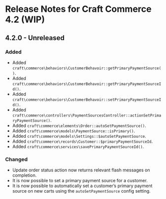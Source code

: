 # Release Notes for Craft Commerce 4.2 (WIP)

## 4.2.0 - Unreleased

### Added
- Added `craft\commerce\behaviors\CustomerBehavoir::getPrimaryPaymentSource()`.
- Added `craft\commerce\behaviors\CustomerBehavoir::getPrimaryPaymentSourceId()`.
- Added `craft\commerce\behaviors\CustomerBehavoir::setPrimaryPaymentSourceId()`.
- Added `craft\commerce\controllers\PaymentSourcesController::actionSetPrimaryPaymentSource()`.
- Added `craft\commerce\elements\Order::autoSetPaymentSource()`.
- Added `craft\commerce\models\PaymentSource::isPrimary()`.
- Added `craft\commerce\models\Settings::$autoSetPaymentSource`.
- Added `craft\commerce\records\Customer::$primaryPaymentSourceId`.
- Added `craft\commerce\services\savePrimaryPaymentSourceId()`.

### Changed
- Update order status action now returns relevant flash messages on completion.
- It is now possible to set a primary payment source for a customer.
- It is now possible to automatically set a customer’s primary payment source on new carts using the `autoSetPaymentSource` config setting.
